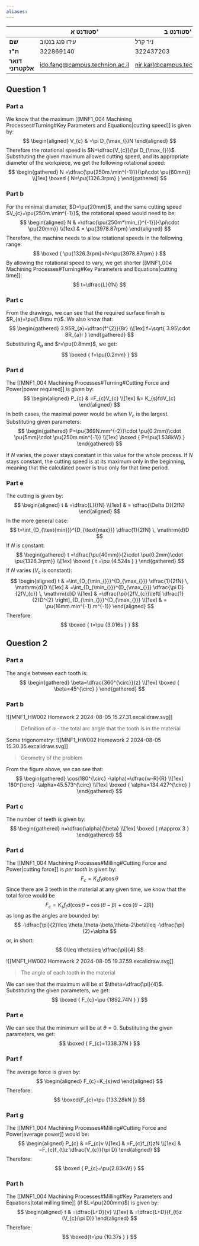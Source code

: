 ```yaml
---
aliases:
---
```


|				   | סטודנט א'					  | סטודנט ב'					  |
| ----------------- | ------------------------------ | ------------------------------ |
| **שם**			| עידו פנג בנטוב				 | ניר קרל						|
| **ת"ז**		   | 322869140					  | 322437203					  |
| **דואר אלקטרוני** | ido.fang@campus.technion.ac.il | nir.karl@campus.technion.ac.il |

## Question 1
### Part a
We know that the maximum [[MNF1_004 Machining Processes#Turning#Key Parameters and Equations|cutting speed]] is given by:
$$
\begin{aligned}
V_{c} & =\pi D_{\max_{}}N
\end{aligned}
$$
Therefore the rotational speed is $N=\dfrac{V_{c}}{\pi D_{\max_{}}}$.
Substituting the given maximum allowed cutting speed, and its appropriate diameter of the workpiece, we get the following rotational speed:
$$
\begin{gathered}
N =\dfrac{\pu{250m.\min^{-1}}}{\pi\cdot \pu{60mm}} \\[1ex]
\boxed {
N=\pu{1326.3rpm}
 }
\end{gathered}
$$



### Part b
For the minimal diameter, $D=\pu{20mm}$, and the same cutting speed $V_{c}=\pu{250m.\min^{-1}}$, the rotational speed would need to be:
$$
\begin{aligned}
N & =\dfrac{\pu{250m*\min_{}^{-1}}}{\pi\cdot \pu{20mm}} \\[1ex]
 & = \pu{3978.87rpm}
\end{aligned}
$$
Therefore, the machine needs to allow rotational speeds in the following range:
$$
\boxed {
\pu{1326.3rpm}<N<\pu{3978.87rpm}
 }
$$
By allowing the rotational speed to vary, we get shorter [[MNF1_004 Machining Processes#Turning#Key Parameters and Equations|cutting time]]:
$$
t=\dfrac{L}{fN}
$$

### Part c
From the drawings, we can see that the required surface finish is $R_{a}=\pu{1.6\mu m}$.
We also know that:
$$
\begin{gathered}
3.95R_{a}=\dfrac{f^{2}}{8r} \\[1ex]
	f=\sqrt{ 3.95\cdot 8R_{a}r }
	\end{gathered}
	$$
	Substituting $R_{a}$ and $r=\pu{0.8mm}$, we get:
	$$
	\boxed {
	f=\pu{0.2mm}
	 }
	$$

### Part d
The [[MNF1_004 Machining Processes#Turning#Cutting Force and Power|power required]] is given by:
$$
\begin{aligned}
P_{c} & =F_{c}V_{c} \\[1ex]
 &= K_{s}fdV_{c}
\end{aligned}
$$
In both cases, the maximal power would be when $V_{c}$ is the largest. Substituting given parameters:
$$
\begin{gathered}
P=\pu{369N.mm^{-2}}\cdot \pu{0.2mm}\cdot \pu{5mm}\cdot \pu{250m.min^{-1}} \\[1ex]
\boxed {
P=\pu{1.538kW}
 }
\end{gathered}
$$

If $N$ varies, the power stays constant in this value for the whole process. If $N$ stays constant, the cutting speed is at its maximum only in the beginning, meaning that the calculated power is true only for that time period.

### Part e
The cutting is given by:
$$
\begin{aligned}
t & =\dfrac{L}{fN} \\[1ex]
 & = \dfrac{\Delta D}{2fN}
\end{aligned}
$$
In the more general case:
$$
t=\int_{D_{\text{min}}}^{D_{\text{max}}} \dfrac{1}{2fN} \, \mathrm{d}D 
$$
If $N$ is constant:
$$
\begin{gathered}
t  =\dfrac{\pu{40mm}}{2\cdot \pu{0.2mm}\cdot \pu{1326.3rpm}} \\[1ex]
\boxed {
 t =\pu {4.524s }
 }
\end{gathered}
$$
If $N$ varies ($V_{c}$ is constant):
$$
\begin{aligned}
t & =\int_{D_{\min_{}}}^{D_{\max_{}}} \dfrac{1}{2fN} \, \mathrm{d}D \\[1ex]
  & =\int_{D_{\min_{}}}^{D_{\max_{}}} \dfrac{\pi D}{2fV_{c}} \, \mathrm{d}D \\[1ex]
 & =\dfrac{\pi}{2fV_{c}}\left[ \dfrac{1}{2}D^{2} \right]_{D_{\min_{}}}^{D_{\max_{}}} \\[1ex]
 & = \pu{16mm.min^{-1}.m^{-1}}
\end{aligned}
$$
Therefore:
$$
\boxed {
t=\pu {3.016s }
 }
$$

## Question 2

### Part a
The angle between each tooth is:
$$
\begin{gathered}
\beta=\dfrac{360^{\circ}}{z} \\[1ex]
\boxed {
\beta=45^{\circ} 
 }
\end{gathered}
$$

### Part b
![[MNF1_HW002 Homework 2 2024-08-05 15.27.31.excalidraw.svg]]
>Definition of $\alpha$ - the total arc angle that the tooth is in the material

Some trigonometry:
![[MNF1_HW002 Homework 2 2024-08-05 15.30.35.excalidraw.svg]]
>Geometry of the problem

From the figure above, we can see that:
$$
\begin{gathered}
\cos(180^{\circ} -\alpha)=\dfrac{w-R}{R} \\[1ex]
180^{\circ} -\alpha=45.573^{\circ}  \\[1ex]
\boxed {
\alpha=134.427^{\circ} 
 }
\end{gathered}
$$

### Part c
The number of teeth is given by:
$$
\begin{gathered}
n=\dfrac{\alpha}{\beta} \\[1ex]
\boxed {
n\approx 3
 }
\end{gathered}
$$

### Part d
The [[MNF1_004 Machining Processes#Milling#Cutting Force and Power|cutting force]] is *per tooth* is given by:
$$
F_{c}=K_{s}f_{t}d\cos\theta 
$$
Since there are 3 teeth in the material at any given time, we know that the total force would be
$$
F_{c}=K_{s}f_{t}d(\cos\theta+\cos(\theta-\beta)+\cos(\theta-2\beta))
$$
as long as the angles are bounded by:
$$
-\dfrac{\pi}{2}\leq  \theta,\theta-\beta,\theta-2\beta\leq  -\dfrac{\pi}{2}+\alpha
$$
or, in short:
$$
0\leq  \theta\leq  \dfrac{\pi}{4}
$$

![[MNF1_HW002 Homework 2 2024-08-05 19.37.59.excalidraw.svg]]
>The angle of each tooth in the material

We can see that the maximum will be at $\theta=\dfrac{\pi}{4}$. Substituting the given parameters, we get:
$$
\boxed {
F_{c}=\pu {1892.74N }
 }
$$

### Part e
We can see that the minimum will be at $\theta=0$. Substituting the given parameters, we get:
$$
\boxed {
F_{c}=1338.37N
 }
$$

### Part f
The average force is given by:
$$
\begin{aligned}
F_{c}=K_{s}wd
\end{aligned}
$$
Therefore:
$$
\boxed{F_{c}=\pu {133.28kN }}
$$

### Part g
The [[MNF1_004 Machining Processes#Milling#Cutting Force and Power|average power]] would be:
$$
\begin{aligned}
P_{c} & =F_{c}v \\[1ex]
 & =F_{c}f_{t}zN \\[1ex]
 & =F_{c}f_{t}z \dfrac{V_{c}}{\pi D}
\end{aligned}
$$
Therefore:
$$
\boxed {
P_{c}=\pu{2.83kW}
 }
$$

### Part h
The [[MNF1_004 Machining Processes#Milling#Key Parameters and Equations|total milling time]] (if $L=\pu{200mm}$) is given by:
$$
\begin{aligned}
t & =\dfrac{L+D}{v} \\[1ex]
 & =\dfrac{L+D}{f_{t}z (V_{c}/\pi D)}
\end{aligned}
$$
Therefore:
$$
\boxed{t=\pu {10.37s } }
$$


